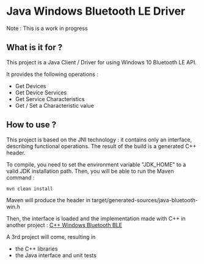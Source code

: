 # Java Windows Bluetooth LE Driver

Note : This is a work in progress

## What is it for ?

This project is a Java Client / Driver for using Windows 10 Bluetooth LE API.

It provides the following operations :
- Get Devices
- Get Device Services
- Get Service Characteristics
- Get / Set a Characteristic value

## How to use ?

This project is based on the JNI technology : it contains only an interface, describing functional operations.
The result of the build is a generated C++ header.

To compile, you need to set the environment variable "JDK_HOME" to a valid JDK installation path.
Then, you will be able to run the Maven command :
```shell
mvn clean install
```

Maven will produce the header in target/generated-sources/java-bluetooth-win.h 

Then, the interface is loaded and the implementation made with C++ in another project :
[C++ Windows Bluetooth BLE](https://github.com/flake9025/cpp-bluetooth-win)

A 3rd project will come, resulting in
- the C++ libraries
- the Java interface and unit tests


